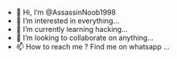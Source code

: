 - 👋 Hi, I’m @AssassinNoob1998
- 👀 I’m interested in everything...
- 🌱 I’m currently learning hacking...
- 💞️ I’m looking to collaborate on anything...
- 📫 How to reach me ? Find me on whatsapp ...

<!---
AssassinNoob1998/AssassinNoob1998 is a ✨ special ✨ repository because its `README.md` (this file) appears on your GitHub profile.
You can click the Preview link to take a look at your changes.
--->
